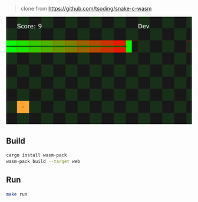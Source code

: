 
> clone from https://github.com/tsoding/snake-c-wasm

![PixPin_2025-04-18_19-55-08](https://github.com/XmchxUp/picx-images-hosting/raw/master/20250418/PixPin_2025-04-18_19-55-08.m9mqgoix.gif)


## Build

```sh
cargo install wasm-pack
wasm-pack build --target web
```

## Run

```sh
make run
```
